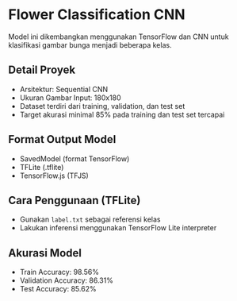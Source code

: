 # Flower Classification CNN

Model ini dikembangkan menggunakan TensorFlow dan CNN untuk klasifikasi gambar bunga menjadi beberapa kelas.

## Detail Proyek
- Arsitektur: Sequential CNN
- Ukuran Gambar Input: 180x180
- Dataset terdiri dari training, validation, dan test set
- Target akurasi minimal 85% pada training dan test set tercapai

## Format Output Model
- SavedModel (format TensorFlow)
- TFLite (.tflite)
- TensorFlow.js (TFJS)

## Cara Penggunaan (TFLite)
- Gunakan `label.txt` sebagai referensi kelas
- Lakukan inferensi menggunakan TensorFlow Lite interpreter

## Akurasi Model
- Train Accuracy: 98.56%
- Validation Accuracy: 86.31%
- Test Accuracy: 85.62%

